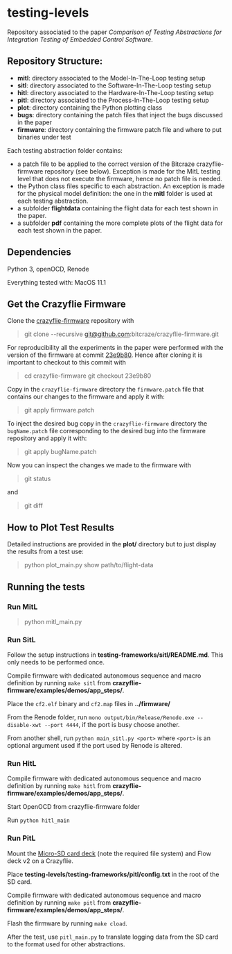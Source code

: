 # testing-levels

Repository associated to the paper _Comparison of Testing Abstractions for Integration Testing of Embedded Control Software_. 

## Repository Structure:

 * **mitl**: directory associated to the Model-In-The-Loop testing setup
 * **sitl**: directory associated to the Software-In-The-Loop testing setup
 * **hitl**: directory associated to the Hardware-In-The-Loop testing setup
 * **pitl**: directory associated to the Process-In-The-Loop testing setup
 * **plot**: directory containing the Python plotting class
 * **bugs**: directory containing the patch files that inject the bugs discussed in the paper
 * **firmware**: directory containing the firmware patch file and where to put binaries under test

Each testing abstraction folder contains:

 * a patch file to be applied to the correct version of the Bitcraze crazyflie-firmware repository (see below). Exception is made for the MitL testing level that does not execute the firmware, hence no patch file is needed.
 * the Python class files specific to each abstraction. An exception is made for the physical model definition: the one in the **mitl** folder is used at each testing abstraction.
 * a subfolder **flightdata** containing the flight data for each test shown in the paper.
 * a subfolder **pdf** containing the more complete plots of the flight data for each test shown in the paper.

## Dependencies

Python 3, openOCD, Renode

Everything tested with: MacOS 11.1

## Get the Crazyflie Firmware 
Clone the [crazyflie-firmware](https://github.com/bitcraze/crazyflie-firmware) repository with

> git clone --recursive git@github.com:bitcraze/crazyflie-firmware.git

For reproducibility all the experiments in the paper were performed with the version of the firmware at commit [23e9b80](https://github.com/bitcraze/crazyflie-firmware/commit/23e9b80caa9137d2953ae6dce57507fda1b05a8c).
Hence after cloning it is important to checkout to this commit with

> cd crazyflie-firmware
> git checkout 23e9b80

Copy in the `crazyflie-firmware` directory the `firmware.patch` file that contains our changes to the firmware and apply it with:

> git apply firmware.patch

To inject the desired bug copy in the `crazyflie-firmware` directory the `bugName.patch` file corresponding to the desired bug into the firmware repository and apply it with:

> git apply bugName.patch

Now you can inspect the changes we made to the firmware with

> git status

and 

> git diff

## How to Plot Test Results 

Detailed instructions are provided in the **plot/** directory but to just display the results from a test use:

> python plot_main.py show path/to/flight-data

## Running the tests

### Run MitL

> python mitl_main.py

### Run SitL
Follow the setup instructions in **testing-frameworks/sitl/README.md**. This only needs to be performed once.

Compile firmware with dedicated autonomous sequence and macro definition by running `make sitl` from **crazyflie-firmware/examples/demos/app_steps/**.

Place the `cf2.elf` binary and `cf2.map` files in **../firmware/**

From the Renode folder, run `mono output/bin/Release/Renode.exe --disable-xwt --port 4444`, if the port is busy choose another.

From another shell, run `python main_sitl.py <port>` where `<port>` is an optional argument used if the port used by Renode is altered.

### Run HitL

Compile firmware with dedicated autonomous sequence and macro definition by running `make hitl` from **crazyflie-firmware/examples/demos/app_steps/**.

Start OpenOCD from crazyflie-firmware folder

Run `python hitl_main`

### Run PitL
Mount the [Micro-SD card deck](https://www.bitcraze.io/documentation/repository/crazyflie-firmware/master/userguides/decks/micro-sd-card-deck/) (note the required file system) and Flow deck v2 on a Crazyflie.

Place **testing-levels/testing-frameworks/pitl/config.txt** in the root of the SD card.

Compile firmware with dedicated autonomous sequence and macro definition by running `make pitl` from **crazyflie-firmware/examples/demos/app_steps/**.

Flash the firmware by running `make cload`.

After the test, use `pitl_main.py` to translate logging data from the SD card to the format used for other abstractions.
